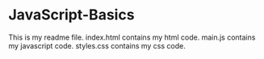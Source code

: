 # JavaScript-Basics

This is my readme file.
index.html contains my html code.
main.js contains my javascript code.
styles.css contains my css code.
